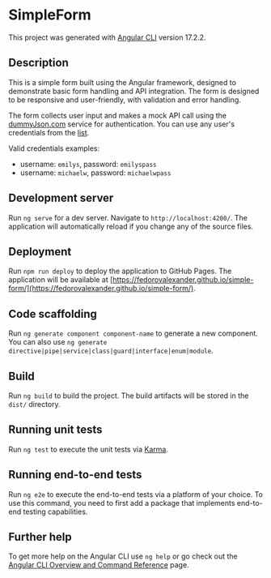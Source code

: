 # SimpleForm

This project was generated with [Angular CLI](https://github.com/angular/angular-cli) version 17.2.2.

## Description

This is a simple form built using the Angular framework, designed to demonstrate basic form handling and API integration. The form is designed to be responsive and user-friendly, with validation and error handling.

The form collects user input and makes a mock API call using the [dummyJson.com](https://dummyjson.com/docs/auth) service for authentication. You can use any user's credentials from the [list](https://dummyjson.com/users).

Valid credentials examples:

- username: `emilys`, password: `emilyspass`
- username: `michaelw`, password: `michaelwpass`

## Development server

Run `ng serve` for a dev server. Navigate to `http://localhost:4200/`. The application will automatically reload if you change any of the source files.

## Deployment

Run `npm run deploy` to deploy the application to GitHub Pages. The application will be available at [https://fedorovalexander.github.io/simple-form/](https://fedorovalexander.github.io/simple-form/).

## Code scaffolding

Run `ng generate component component-name` to generate a new component. You can also use `ng generate directive|pipe|service|class|guard|interface|enum|module`.

## Build

Run `ng build` to build the project. The build artifacts will be stored in the `dist/` directory.

## Running unit tests

Run `ng test` to execute the unit tests via [Karma](https://karma-runner.github.io).

## Running end-to-end tests

Run `ng e2e` to execute the end-to-end tests via a platform of your choice. To use this command, you need to first add a package that implements end-to-end testing capabilities.

## Further help

To get more help on the Angular CLI use `ng help` or go check out the [Angular CLI Overview and Command Reference](https://angular.io/cli) page.
